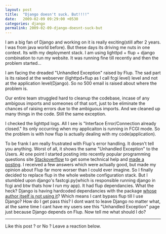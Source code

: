 ```yaml
---
layout: post
title:  "Django doesn't suck. But!!!!"
date:   2009-02-09 09:29:00 +0530
categories: django
permalink: 2009-02-09-django-doesnt-suck-but
---
```

I am a big fan of Django and working on it is really exciting(still after 2 years. I was from java world before). But these days its driving me nuts in one context. Its with my deployment stack. I am using lighttpd + flup + django combination to run my website. It was running fine till recently and then the problem started...

I am facing the dreaded "Unhandled Exception" raised by Flup. The sad part is its raised at the webserver (lighttpd+flup as I call fcgi level) level and not at the application level(Django). So no 500 email is raised about where the problem is.

Our entire team struggled hard to cleanup the codebase, incase of any ambigous imports and someones of that sort, just to be eliminate the chances of raising errors due to the ambiguous imports. And we cleaned up many things in the code. Still the same exception.

I checked the lighttpd logs. All I see is "Interface Error/Connection already closed." Its only occurring when my applicaiton is running in FCGI mode. So the problem is with how flup is actually dealing with my code(application).

To be frank I am really frustrated with Flup's error handling. It doesn't tell you anything. Worst of all, it shows the same "Unhandled Exception" to the Users. At one point I started posting into recently popular programming questions site [Stackoverflow][stackoverflow] to get some technical help and [made a posting][flup]. I received a few answers which were actually good, but made my opinion about Flup far more worser than I could ever imagine. So I finally decided to replace flup in the whole website configuration stack. But I stumbled upon django's fastcgi.py(which is responsible running django in fcgi and btw thats how I run my app). It had flup dependancies. What the heck? Django is having hardcoded dependancies with the package [whose author itself is not using it][flup-author]? Which means I cant bypass flup till I use Django? How do I get pass this? I dont want to leave Django no matter what, at the same time I cant have my users see this "Unhandled Exception" page just because Django depends on Flup. Now tell me what should I do?

---
Like this post ? or No ? Leave a reaction below.

[stackoverflow]: http://stackoverflow.com
[flup]: http://stackoverflow.com/questions/527237/unhandled-exception-in-flup
[flup-author]: http://www.saddi.com/software/news/archives/58-flup-1.0-released.html
